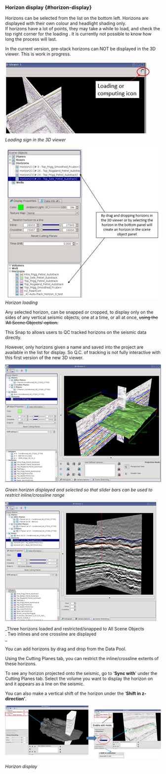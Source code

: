 ### Horizon display {#horizon-display}

Horizons can be selected from the list on the bottom left. Horizons are displayed with their own colour and headlight shading only.  
If horizons have a lot of points, they may take a while to load, and check the top right corner for the loading . It is currently not possible to know how long the process will last.

In the current version, pre-stack horizons can NOT be displayed in the 3D viewer. This is work in progress.

![](/assets/3dviewer_loading.JPG)  
_Loading sign in the 3D viewer_





![](/assets/3dviewer_horizon.JPG)  
_Horizon loading_

Any selected horizon, can be snapped or cropped, to display only on the sides of any vertical seismic objects; one at a time, or all at once, ~~using the ‘All Scene Objects’ option.~~

This Snap to allows users to QC tracked horizons on the seismic data directly.

However, only horizons given a name and saved into the project are available in the list for display. So  Q.C. of tracking is not fully interactive with this first version of the new 3D viewer.

![](/assets/011_3dviewer.png)

_Green horizon displayed and selected so that slider bars can be used to restrict inline/crossline range_

![](/assets/012_3dviewer.png)

_Three horizons loaded and restricted/snapped to All Scene Objects  
. Two inlines and one crossline are displayed    
_

You can add horizons by drag and drop from the Data Pool.

Using the Cutting Planes tab, you can restrict the inline/crossline extents of these horizons.

To see any horizon projected onto the seismic, go to ‘**Sync with**’ under the Cutting Planes tab. Select the volume you want to display the horizon on and it appears as a line on the seismic.

You can also make a vertical shift of the horizon under the ‘**Shift in z-direction’**.

![](/assets/013_old3dviewer.png)

_Horizon display_

